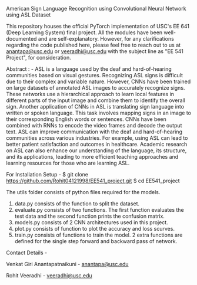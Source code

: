 American Sign Language Recognition using Convolutional Neural Network using ASL Dataset

This repository houses the official PyTorch implementation of USC's EE 641 (Deep Learning System) final project. All the modules have been well-documented and are self-explanatory. However, for any clarifications regarding the code published here, please feel free to reach out to us at anantapa@usc.edu or veeradhi@usc.edu with the subject line as "EE 541 Project", for consideration.

Abstract : - 
ASL is a language used by the deaf and hard-of-hearing communities based on visual gestures. Recognizing ASL signs is difficult due to their complex and variable nature. However, CNNs have been trained on large datasets of annotated ASL images to accurately recognize signs. These
networks use a hierarchical approach to learn local features in different parts of the input image and combine them to identify the overall sign. Another application of CNNs in ASL is translating sign language into written or spoken language. This task involves mapping signs in an image to their corresponding English words or sentences. CNNs have been combined with RNNs to encode the video frames and decode the output text. ASL can improve communication with the deaf and hard-of-hearing communities across various industries. For example, using ASL can lead to better patient satisfaction and outcomes in healthcare. Academic research on ASL can also enhance our understanding of the language, its structure, and its applications, leading to more efficient teaching approaches and learning resources for those who are learning ASL.

For Installation Setup - 
$ git clone https://github.com/Rohit04121998/EE541_project.git
$ cd EE541_project

The utils folder consists of python files required for the models. 
1. data.py consists of the function to split the dataset.
2. evaluate.py consists of two functions. The first function evaluates the test data and the second function prints the confusion matrix.
3. models.py consists of 2 CNN architectures used in this project.
4. plot.py consists of function to plot the accuracy and loss scurves.
5. train.py consists of functions to train the model. 2 extra functions are defined for the single step forward and backward pass of network.

Contact Details -

Venkat Giri Anantapatnaikuni  - anantapa@usc.edu

Rohit Veeradhi - veeradhi@usc.edu
